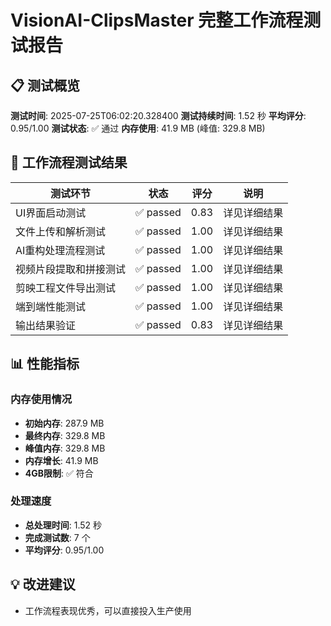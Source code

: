 # VisionAI-ClipsMaster 完整工作流程测试报告

## 📋 测试概览

**测试时间**: 2025-07-25T06:02:20.328400
**测试持续时间**: 1.52 秒
**平均评分**: 0.95/1.00
**测试状态**: ✅ 通过
**内存使用**: 41.9 MB (峰值: 329.8 MB)

## 🎯 工作流程测试结果

| 测试环节 | 状态 | 评分 | 说明 |
|---------|------|------|------|
| UI界面启动测试 | ✅ passed | 0.83 | 详见详细结果 |
| 文件上传和解析测试 | ✅ passed | 1.00 | 详见详细结果 |
| AI重构处理流程测试 | ✅ passed | 1.00 | 详见详细结果 |
| 视频片段提取和拼接测试 | ✅ passed | 1.00 | 详见详细结果 |
| 剪映工程文件导出测试 | ✅ passed | 1.00 | 详见详细结果 |
| 端到端性能测试 | ✅ passed | 1.00 | 详见详细结果 |
| 输出结果验证 | ✅ passed | 0.83 | 详见详细结果 |


## 📊 性能指标

### 内存使用情况
- **初始内存**: 287.9 MB
- **最终内存**: 329.8 MB
- **峰值内存**: 329.8 MB
- **内存增长**: 41.9 MB
- **4GB限制**: ✅ 符合

### 处理速度
- **总处理时间**: 1.52 秒
- **完成测试数**: 7 个
- **平均评分**: 0.95/1.00

## 💡 改进建议

- 工作流程表现优秀，可以直接投入生产使用
